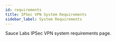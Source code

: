 ```yaml
---
id: requirements
title: IPSec VPN System Requirements
sidebar_label: System Requirements
---
```


Sauce Labs IPSec VPN system requirements page.